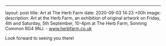 ---
layout: post
title:  Art at The Herb Farm
date:   2020-09-03 14:23 +00h
image:  
description: Art at the Herb Farm,
an exhibition of original artwork on Friday, 4th and Saturday, 5th September, 10-4pm 
at The Herb Farm, Sonning Common RG4 9NJ. - www.herbfarm.co.uk

Look forward to seeing you there!

